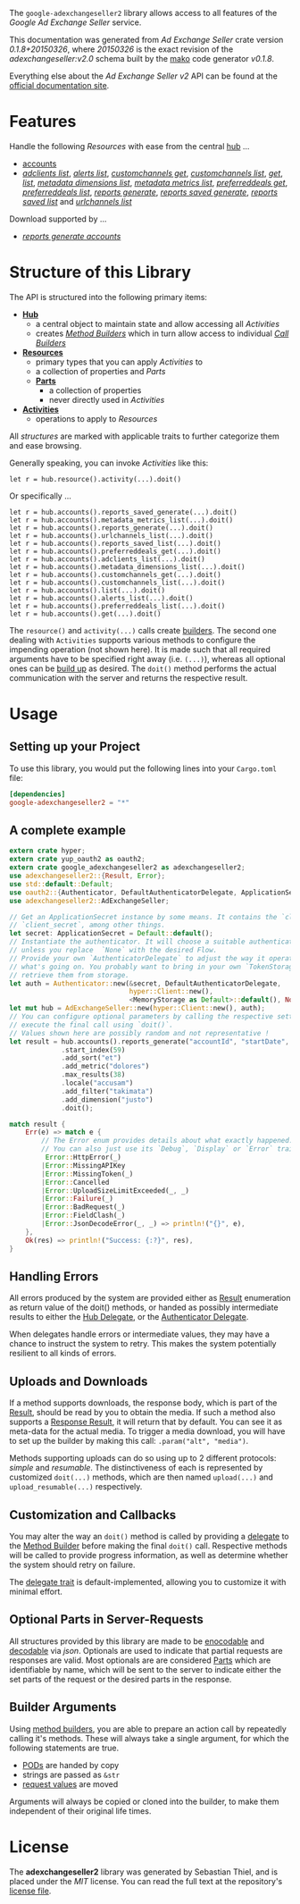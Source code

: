 <!---
DO NOT EDIT !
This file was generated automatically from 'src/mako/api/README.md.mako'
DO NOT EDIT !
-->
The `google-adexchangeseller2` library allows access to all features of the *Google Ad Exchange Seller* service.

This documentation was generated from *Ad Exchange Seller* crate version *0.1.8+20150326*, where *20150326* is the exact revision of the *adexchangeseller:v2.0* schema built by the [mako](http://www.makotemplates.org/) code generator *v0.1.8*.

Everything else about the *Ad Exchange Seller* *v2* API can be found at the
[official documentation site](https://developers.google.com/ad-exchange/seller-rest/).
# Features

Handle the following *Resources* with ease from the central [hub](http://byron.github.io/google-apis-rs/google_adexchangeseller2/struct.AdExchangeSeller.html) ... 

* [accounts](http://byron.github.io/google-apis-rs/google_adexchangeseller2/struct.Account.html)
 * [*adclients list*](http://byron.github.io/google-apis-rs/google_adexchangeseller2/struct.AccountAdclientListCall.html), [*alerts list*](http://byron.github.io/google-apis-rs/google_adexchangeseller2/struct.AccountAlertListCall.html), [*customchannels get*](http://byron.github.io/google-apis-rs/google_adexchangeseller2/struct.AccountCustomchannelGetCall.html), [*customchannels list*](http://byron.github.io/google-apis-rs/google_adexchangeseller2/struct.AccountCustomchannelListCall.html), [*get*](http://byron.github.io/google-apis-rs/google_adexchangeseller2/struct.AccountGetCall.html), [*list*](http://byron.github.io/google-apis-rs/google_adexchangeseller2/struct.AccountListCall.html), [*metadata dimensions list*](http://byron.github.io/google-apis-rs/google_adexchangeseller2/struct.AccountMetadataDimensionListCall.html), [*metadata metrics list*](http://byron.github.io/google-apis-rs/google_adexchangeseller2/struct.AccountMetadataMetricListCall.html), [*preferreddeals get*](http://byron.github.io/google-apis-rs/google_adexchangeseller2/struct.AccountPreferreddealGetCall.html), [*preferreddeals list*](http://byron.github.io/google-apis-rs/google_adexchangeseller2/struct.AccountPreferreddealListCall.html), [*reports generate*](http://byron.github.io/google-apis-rs/google_adexchangeseller2/struct.AccountReportGenerateCall.html), [*reports saved generate*](http://byron.github.io/google-apis-rs/google_adexchangeseller2/struct.AccountReportSavedGenerateCall.html), [*reports saved list*](http://byron.github.io/google-apis-rs/google_adexchangeseller2/struct.AccountReportSavedListCall.html) and [*urlchannels list*](http://byron.github.io/google-apis-rs/google_adexchangeseller2/struct.AccountUrlchannelListCall.html)


Download supported by ...

* [*reports generate accounts*](http://byron.github.io/google-apis-rs/google_adexchangeseller2/struct.AccountReportGenerateCall.html)



# Structure of this Library

The API is structured into the following primary items:

* **[Hub](http://byron.github.io/google-apis-rs/google_adexchangeseller2/struct.AdExchangeSeller.html)**
    * a central object to maintain state and allow accessing all *Activities*
    * creates [*Method Builders*](http://byron.github.io/google-apis-rs/google_adexchangeseller2/trait.MethodsBuilder.html) which in turn
      allow access to individual [*Call Builders*](http://byron.github.io/google-apis-rs/google_adexchangeseller2/trait.CallBuilder.html)
* **[Resources](http://byron.github.io/google-apis-rs/google_adexchangeseller2/trait.Resource.html)**
    * primary types that you can apply *Activities* to
    * a collection of properties and *Parts*
    * **[Parts](http://byron.github.io/google-apis-rs/google_adexchangeseller2/trait.Part.html)**
        * a collection of properties
        * never directly used in *Activities*
* **[Activities](http://byron.github.io/google-apis-rs/google_adexchangeseller2/trait.CallBuilder.html)**
    * operations to apply to *Resources*

All *structures* are marked with applicable traits to further categorize them and ease browsing.

Generally speaking, you can invoke *Activities* like this:

```Rust,ignore
let r = hub.resource().activity(...).doit()
```

Or specifically ...

```ignore
let r = hub.accounts().reports_saved_generate(...).doit()
let r = hub.accounts().metadata_metrics_list(...).doit()
let r = hub.accounts().reports_generate(...).doit()
let r = hub.accounts().urlchannels_list(...).doit()
let r = hub.accounts().reports_saved_list(...).doit()
let r = hub.accounts().preferreddeals_get(...).doit()
let r = hub.accounts().adclients_list(...).doit()
let r = hub.accounts().metadata_dimensions_list(...).doit()
let r = hub.accounts().customchannels_get(...).doit()
let r = hub.accounts().customchannels_list(...).doit()
let r = hub.accounts().list(...).doit()
let r = hub.accounts().alerts_list(...).doit()
let r = hub.accounts().preferreddeals_list(...).doit()
let r = hub.accounts().get(...).doit()
```

The `resource()` and `activity(...)` calls create [builders][builder-pattern]. The second one dealing with `Activities` 
supports various methods to configure the impending operation (not shown here). It is made such that all required arguments have to be 
specified right away (i.e. `(...)`), whereas all optional ones can be [build up][builder-pattern] as desired.
The `doit()` method performs the actual communication with the server and returns the respective result.

# Usage

## Setting up your Project

To use this library, you would put the following lines into your `Cargo.toml` file:

```toml
[dependencies]
google-adexchangeseller2 = "*"
```

## A complete example

```Rust
extern crate hyper;
extern crate yup_oauth2 as oauth2;
extern crate google_adexchangeseller2 as adexchangeseller2;
use adexchangeseller2::{Result, Error};
use std::default::Default;
use oauth2::{Authenticator, DefaultAuthenticatorDelegate, ApplicationSecret, MemoryStorage};
use adexchangeseller2::AdExchangeSeller;

// Get an ApplicationSecret instance by some means. It contains the `client_id` and 
// `client_secret`, among other things.
let secret: ApplicationSecret = Default::default();
// Instantiate the authenticator. It will choose a suitable authentication flow for you, 
// unless you replace  `None` with the desired Flow.
// Provide your own `AuthenticatorDelegate` to adjust the way it operates and get feedback about 
// what's going on. You probably want to bring in your own `TokenStorage` to persist tokens and
// retrieve them from storage.
let auth = Authenticator::new(&secret, DefaultAuthenticatorDelegate,
                              hyper::Client::new(),
                              <MemoryStorage as Default>::default(), None);
let mut hub = AdExchangeSeller::new(hyper::Client::new(), auth);
// You can configure optional parameters by calling the respective setters at will, and
// execute the final call using `doit()`.
// Values shown here are possibly random and not representative !
let result = hub.accounts().reports_generate("accountId", "startDate", "endDate")
             .start_index(59)
             .add_sort("et")
             .add_metric("dolores")
             .max_results(38)
             .locale("accusam")
             .add_filter("takimata")
             .add_dimension("justo")
             .doit();

match result {
    Err(e) => match e {
        // The Error enum provides details about what exactly happened.
        // You can also just use its `Debug`, `Display` or `Error` traits
         Error::HttpError(_)
        |Error::MissingAPIKey
        |Error::MissingToken(_)
        |Error::Cancelled
        |Error::UploadSizeLimitExceeded(_, _)
        |Error::Failure(_)
        |Error::BadRequest(_)
        |Error::FieldClash(_)
        |Error::JsonDecodeError(_, _) => println!("{}", e),
    },
    Ok(res) => println!("Success: {:?}", res),
}

```
## Handling Errors

All errors produced by the system are provided either as [Result](http://byron.github.io/google-apis-rs/google_adexchangeseller2/enum.Result.html) enumeration as return value of 
the doit() methods, or handed as possibly intermediate results to either the 
[Hub Delegate](http://byron.github.io/google-apis-rs/google_adexchangeseller2/trait.Delegate.html), or the [Authenticator Delegate](http://byron.github.io/google-apis-rs/google_adexchangeseller2/../yup-oauth2/trait.AuthenticatorDelegate.html).

When delegates handle errors or intermediate values, they may have a chance to instruct the system to retry. This 
makes the system potentially resilient to all kinds of errors.

## Uploads and Downloads
If a method supports downloads, the response body, which is part of the [Result](http://byron.github.io/google-apis-rs/google_adexchangeseller2/enum.Result.html), should be
read by you to obtain the media.
If such a method also supports a [Response Result](http://byron.github.io/google-apis-rs/google_adexchangeseller2/trait.ResponseResult.html), it will return that by default.
You can see it as meta-data for the actual media. To trigger a media download, you will have to set up the builder by making
this call: `.param("alt", "media")`.

Methods supporting uploads can do so using up to 2 different protocols: 
*simple* and *resumable*. The distinctiveness of each is represented by customized 
`doit(...)` methods, which are then named `upload(...)` and `upload_resumable(...)` respectively.

## Customization and Callbacks

You may alter the way an `doit()` method is called by providing a [delegate](http://byron.github.io/google-apis-rs/google_adexchangeseller2/trait.Delegate.html) to the 
[Method Builder](http://byron.github.io/google-apis-rs/google_adexchangeseller2/trait.CallBuilder.html) before making the final `doit()` call. 
Respective methods will be called to provide progress information, as well as determine whether the system should 
retry on failure.

The [delegate trait](http://byron.github.io/google-apis-rs/google_adexchangeseller2/trait.Delegate.html) is default-implemented, allowing you to customize it with minimal effort.

## Optional Parts in Server-Requests

All structures provided by this library are made to be [enocodable](http://byron.github.io/google-apis-rs/google_adexchangeseller2/trait.RequestValue.html) and 
[decodable](http://byron.github.io/google-apis-rs/google_adexchangeseller2/trait.ResponseResult.html) via *json*. Optionals are used to indicate that partial requests are responses 
are valid.
Most optionals are are considered [Parts](http://byron.github.io/google-apis-rs/google_adexchangeseller2/trait.Part.html) which are identifiable by name, which will be sent to 
the server to indicate either the set parts of the request or the desired parts in the response.

## Builder Arguments

Using [method builders](http://byron.github.io/google-apis-rs/google_adexchangeseller2/trait.CallBuilder.html), you are able to prepare an action call by repeatedly calling it's methods.
These will always take a single argument, for which the following statements are true.

* [PODs][wiki-pod] are handed by copy
* strings are passed as `&str`
* [request values](http://byron.github.io/google-apis-rs/google_adexchangeseller2/trait.RequestValue.html) are moved

Arguments will always be copied or cloned into the builder, to make them independent of their original life times.

[wiki-pod]: http://en.wikipedia.org/wiki/Plain_old_data_structure
[builder-pattern]: http://en.wikipedia.org/wiki/Builder_pattern
[google-go-api]: https://github.com/google/google-api-go-client

# License
The **adexchangeseller2** library was generated by Sebastian Thiel, and is placed 
under the *MIT* license.
You can read the full text at the repository's [license file][repo-license].

[repo-license]: https://github.com/Byron/google-apis-rs/LICENSE.md
